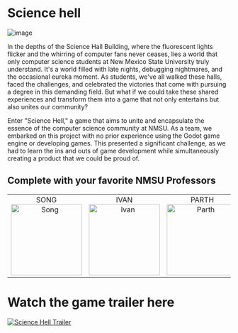 # Science hell
![image](https://github.com/bobbleheadhobo/Science-Hell/assets/40050987/1c262b71-d872-4836-962f-e8f4273552ba)

In the depths of the Science Hall Building, where the fluorescent lights flicker and the whirring of computer fans never ceases, lies a world that only computer science students at New Mexico State University truly understand. It's a world filled with late nights, debugging nightmares, and the occasional eureka moment. As students, we've all walked these halls, faced the challenges, and celebrated the victories that come with pursuing a degree in this demanding field. But what if we could take these shared experiences and transform them into a game that not only entertains but also unites our community?

Enter "Science Hell," a game that aims to unite and encapsulate the essence of the computer science community at NMSU. As a team, we embarked on this project with no prior experience using the Godot game engine or developing games. This presented a significant challenge, as we had to learn the ins and outs of game development while simultaneously creating a product that we could be proud of. 

## Complete with your favorite NMSU Professors

<table style="border-collapse: collapse; border: none; width: 100%;">
  <tr>
    <td style="border: none; text-align: center;">SONG<br><img src="https://github.com/bobbleheadhobo/Science-Hell/assets/40050987/00d5dd19-cfb2-4fb7-8eb2-2881cf2e98cd" alt="Song" width="160"></td>
    <td style="border: none; text-align: center;">IVAN<br><img src="https://github.com/bobbleheadhobo/Science-Hell/assets/40050987/62618434-bb73-4a5f-99af-d8a20538c38f" alt="Ivan" width="160"></td>
    <td style="border: none; text-align: center;">PARTH<br><img src="https://github.com/bobbleheadhobo/Science-Hell/assets/40050987/5ec697ec-eee9-4d3a-b738-b7d7a067b67d" alt="Parth" width="160"></td>
    <td style="border: none; text-align: center;">REYNOLDS<br><img src="https://github.com/bobbleheadhobo/Science-Hell/assets/40050987/66ab2714-e13c-4c46-a012-54c973a0e4ec" alt="Reynolds" width="160"></td>
    <td style="border: none; text-align: center;">COOPER<br><img src="https://github.com/bobbleheadhobo/Science-Hell/assets/40050987/a172d4c5-4c74-4a2e-bdff-77e644d99a54" alt="Cooper" width="160"></td>
    <td style="border: none; text-align: center;">HAMILTON<br><img src="https://github.com/bobbleheadhobo/Science-Hell/assets/40050987/0f55b91f-d9c3-4ed4-8312-07e117d11cce" alt="Hamilton" width="160"></td>
  </tr>
</table>


# Watch the game trailer here
[![Science Hell Trailer](https://img.youtube.com/vi/WL_lHbVfhMg/0.jpg)](https://www.youtube.com/watch?v=WL_lHbVfhMg)
